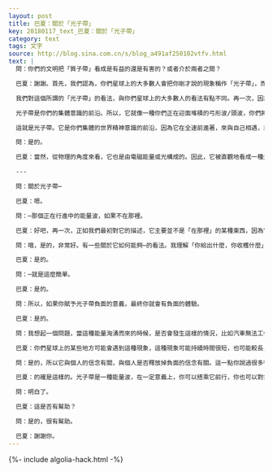 ```yaml
---
layout: post
title: 巴夏：關於「光子帶」
key: 20180117_text_巴夏：關於「光子帶」
category: text
tags: 文字
source: http://blog.sina.com.cn/s/blog_a491af250102vtfv.html
text: |
  問：你們的文明把「質子帶」看成是有益的還是有害的？或者介於兩者之間？

  巴夏：謝謝。首先，我們認為，你們星球上的大多數人會把你剛才說的現象稱作「光子帶」，而不是「質子帶」。不過，怎麼稱呼它其實並不重要。這兩種說法實際上都是正確的。

  我們對這個所謂的「光子帶」的看法，與你們星球上的大多數人的看法有點不同。再一次，因為你們大多數人所具有的（、我們現在稱之為）「分離的習慣」，你們會把這種現象看成是在你之外的事；你正在向它靠近，或者它正在向你靠近；你認為你正要穿越某種外部現象。不是這樣的！

  光子帶是你們的集體意識的前沿。所以，它就像一種你們正在迎面堆積的弓形波/頭波，你們將會穿越它。現在，它只是被感受為弓形波，感受為堆起的弓形波前沿，這是因為在你們的星球上仍然有很多不同的、尚未同步和對齊的頻率。所有這些不一致、不和諧的頻率現在正在疊加著、堆積著，彼此靠近，形成一種牆。不過，當它們對齊的時候，你們將能夠非常快速地通過它。

  這就是光子帶。它是你們集體的世界精神意識的前沿，因為它在全速前進著，來與自己相遇，來創造它自己的完美對齊的轉變。這樣說有道理嗎？

  問：是的。

  巴夏：當然，從物理的角度來看，它也是由電磁能量或光構成的。因此，它被直觀地看成一種光子現象——光子即你們所稱的光的基本粒子。儘管如此，它是轉變自身的前沿，或者說它是你們集體轉變的前沿。

  ---

  問：關於光子帶⋯

  巴夏：嗯。

  問：⋯那個正在行進中的能量波，如果不在那裡。

  巴夏：好吧，再一次，正如我們最初對它的描述，它主要並不是「在那裡」的某種東西，因為它是（我們剛好談論過的、）代表了你們人類的集體意識的前沿在物理世界的電磁場中顯化的產物，它創造了一個你們即將跨越的門檻。你們正在跨越你們自己。這就是光子帶。可以這樣說，光子帶是聚集的能量，它形成了一種看似你們知道你們需要穿越的屏障，不過它也具有電磁的產物。注意，你們思考的任何東西，特別是你們整個社會集中思考的東西，都會在物理世界中以某種形式顯化出來。光子帶並不只是你正要穿越它、「在那裡」的某種東西，事實上，是你們創造的它。這樣說是否有道理？

  問：哦，是的，非常好。有一些關於它如何能夠⋯的看法。我理解「你給出什麼，你收穫什麼」⋯

  巴夏：是的。

  問：⋯就是這麼簡單。

  巴夏：是的。

  問：所以，如果你賦予光子帶負面的意義，最終你就會有負面的體驗。

  巴夏：是的。

  問：我想起一個問題，當這種能量洶湧而來的時候，是否會發生這樣的情況，比如汽車無法工作⋯

  巴夏：你們星球上的某些地方可能會遇到這種現象，這種現象可能持續時間很短，也可能較長，但是並不是所有地方都會遇到這種現象。某些地方的人，因為他們的振動不同，可能根本不會經歷這樣的事。

  問：是的，所以它與個人的信念有關，與個人是否釋放掉負面的信念有關。這一點你說過很多很多次。

  巴夏：的確是這樣的。光子帶是一種能量波，在一定意義上，你可以搭乘它前行，你也可以對抗它。因此，取決於你搭乘它還是抗拒它，你要麼快速、平穩地前行，要麼被它擊倒。

  問：明白了。

  巴夏：這是否有幫助？

  問：是的，很有幫助。

  巴夏：謝謝你。
---
```


{%- include algolia-hack.html -%}

